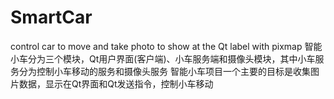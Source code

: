 # SmartCar
control car to move and take photo to show at the Qt label with pixmap
智能小车分为三个模块，Qt用户界面(客户端)、小车服务端和摄像头模块，其中小车服务分为控制小车移动的服务和摄像头服务
智能小车项目一个主要的目标是收集图片数据，显示在Qt界面和Qt发送指令，控制小车移动
